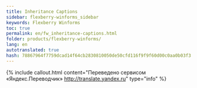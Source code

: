```yaml
--- 
title: Inheritance Captions 
sidebar: flexberry-winforms_sidebar 
keywords: Flexberry Winforms 
toc: true 
permalink: en/fw_inheritance-captions.html 
folder: products/flexberry-winforms/ 
lang: en 
autotranslated: true 
hash: 78867964f7759dcad14f64cb2830810050de50cfd116f9f9f60d00c0aa0b03f3 
--- 
```





{% include callout.html content="Переведено сервисом «Яндекс.Переводчик» <http://translate.yandex.ru>" type="info" %}